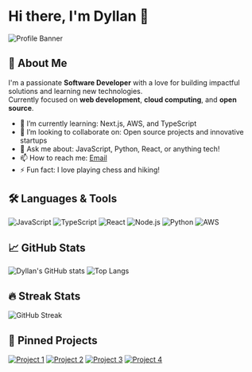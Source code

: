 # Hi there, I'm Dyllan 👋

![Profile Banner](https://your-image-link.com/banner.png) <!-- Optional: add a banner image -->

## 🚀 About Me

I'm a passionate **Software Developer** with a love for building impactful solutions and learning new technologies.  
Currently focused on **web development**, **cloud computing**, and **open source**.

- 🌱 I’m currently learning: Next.js, AWS, and TypeScript
- 👯 I’m looking to collaborate on: Open source projects and innovative startups
- 💬 Ask me about: JavaScript, Python, React, or anything tech!
- 📫 How to reach me: [Email](mailto:dyllanmbuthia@.com) 
- ⚡ Fun fact: I love playing chess and hiking!

## 🛠️ Languages & Tools

![JavaScript](https://img.shields.io/badge/-JavaScript-black?style=flat-square&logo=javascript)
![TypeScript](https://img.shields.io/badge/-TypeScript-3178c6?style=flat-square&logo=typescript&logoColor=white)
![React](https://img.shields.io/badge/-React-20232a?style=flat-square&logo=react)
![Node.js](https://img.shields.io/badge/-Node.js-339933?style=flat-square&logo=node.js&logoColor=white)
![Python](https://img.shields.io/badge/-Python-3776AB?style=flat-square&logo=python&logoColor=white)
![AWS](https://img.shields.io/badge/-AWS-orange?style=flat-square&logo=amazon-aws&logoColor=white)

## 📈 GitHub Stats

![Dyllan's GitHub stats](https://github-readme-stats.vercel.app/api?username=dyllanzod&show_icons=true&theme=radical)
![Top Langs](https://github-readme-stats.vercel.app/api/top-langs/?username=dyllanzod&layout=compact&theme=radical)

## 🔥 Streak Stats

![GitHub Streak](https://streak-stats.demolab.com/?user=dyllanzod&theme=radical)

## 🌟 Pinned Projects

[![Project 1](https://github-readme-stats.vercel.app/api/pin/?username=dyllanzod&repo=project1)](https://github.com/dyllanzod/Interactive-live-wallpaper.git)
[![Project 2](https://github-readme-stats.vercel.app/api/pin/?username=dyllanzod&repo=project2)](https://github.com/dyllanzod/car-wash.git)
[![Project 3](https://github-readme-stats.vercel.app/api/pin/?username=dyllanzod&repo=project1)](https://github.com/dyllanzod/weather-app.git)
[![Project 4](https://github-readme-stats.vercel.app/api/pin/?username=dyllanzod&repo=project1)](https://github.com/dyllanzod/slideshow-images.git)

<!--
**dyllanzod/dyllanzod** is a ✨ special ✨ repository because its `README.md` (this file) appears on your GitHub profile.
-->
